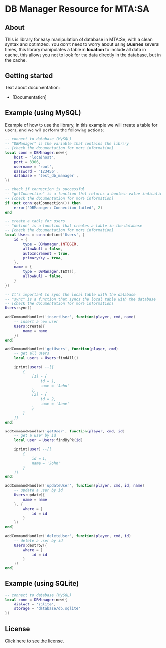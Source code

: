# DB Manager Resource for MTA:SA

## About

This is library for easy manipulation of database in MTA:SA, with a clean syntax and optimized. You don't need to worry about using **Queries** several times, this library manipulates a table in **location** to include all data in cache, this allows you not to look for the data directly in the database, but in the cache.

## Getting started
Text about documentation:

- [Documentation]

## Example (using MySQL)

Example of how to use the library, in this example we will create a table for users, and we will perform the following actions:

```lua
-- connect to database (MySQL)
-- "DBManager" is the variable that contains the library 
-- [check the documentation for more information]
local conn = DBManager:new({
    host = 'localhost',
    port = 3306,
    username = 'root',
    password = '123456',
    database = 'test_db_manager',
})

-- check if connection is successful
-- "getConnection" is a function that returns a boolean value indicating if the connection was successful 
-- [check the documentation for more information]
if (not conn:getConnection()) then
    error('DBManager: Connection failed', 2)
end

-- create a table for users
-- "define" is a function that creates a table in the database 
-- [check the documentation for more information]
local Users = conn:define('Users', {
    id = {
        type = DBManager.INTEGER,
        allowNull = false,
        autoIncrement = true,
        primaryKey = true,
    },
    name = {
        type = DBManager.TEXT(),
        allowNull = false,
    }
})

-- It's important to sync the local table with the database
-- "sync" is a function that syncs the local table with the database 
-- [check the documentation for more information]
Users:sync()

addCommandHandler('insertUser', function(player, cmd, name)
    -- insert a new user
    Users:create({
        name = name
    })
end)

addCommandHandler('getUsers', function(player, cmd)
    -- get all users
    local users = Users:findAll()

    iprint(users) --[[
        {
            [1] = {
                id = 1,
                name = 'John'
            },
            [2] = {
                id = 2,
                name = 'Jane'
            }
        }
    ]]
end)

addCommandHandler('getUser', function(player, cmd, id)
    -- get a user by id
    local user = Users:findByPk(id)

    iprint(user) --[[
        {
            id = 1,
            name = 'John'
        }
    ]]
end)

addCommandHandler('updateUser', function(player, cmd, id, name)
    -- update a user by id
    Users:update({
        name = name
    }, {
        where = {
            id = id
        }
    })
end)

addCommandHandler('deleteUser', function(player, cmd, id)
    -- delete a user by id
    Users:destroy({
        where = {
            id = id
        }
    })
end)
```

## Example (using SQLite)

```lua
-- connect to database (MySQL)
local conn = DBManager:new({
    dialect = 'sqlite',
    storage = 'database/db.sqlite'
})
```

## License

[Click here to see the license.](https://github.com/lodsdev/database-management/blob/main/MIT-LICENSE.txt)

